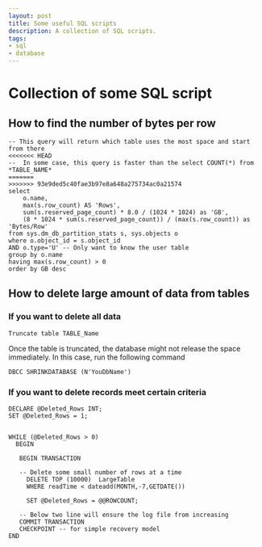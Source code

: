 ```yaml
---
layout: post
title: Some useful SQL scripts
description: A collection of SQL scripts.
tags: 
- sql
- database
---
```

# Collection of some SQL script

## How to find the number of bytes per row
``` tsql
-- This query will return which table uses the most space and start from there
<<<<<<< HEAD
--  In some case, this query is faster than the select COUNT(*) from *TABLE_NAME*
=======
>>>>>>> 93e9ded5c40fae3b97e8a648a275734ac0a21574
select 
    o.name, 
    max(s.row_count) AS 'Rows',
    sum(s.reserved_page_count) * 8.0 / (1024 * 1024) as 'GB',
    (8 * 1024 * sum(s.reserved_page_count)) / (max(s.row_count)) as 'Bytes/Row'
from sys.dm_db_partition_stats s, sys.objects o
where o.object_id = s.object_id
AND o.type='U' -- Only want to know the user table
group by o.name
having max(s.row_count) > 0
order by GB desc
```

## How to delete large amount of data from tables

### If you want to delete all data

``` tsql
Truncate table TABLE_Name
```

Once the table is truncated, the database might not release the space immediately. In this case, run the following command

``` tsql
DBCC SHRINKDATABASE (N'YouDbName')
```

### If you want to delete records meet certain criteria

``` tsql
DECLARE @Deleted_Rows INT;
SET @Deleted_Rows = 1;


WHILE (@Deleted_Rows > 0)
  BEGIN

   BEGIN TRANSACTION

   -- Delete some small number of rows at a time
     DELETE TOP (10000)  LargeTable 
     WHERE readTime < dateadd(MONTH,-7,GETDATE())

     SET @Deleted_Rows = @@ROWCOUNT;

   -- Below two line will ensure the log file from increasing
   COMMIT TRANSACTION
   CHECKPOINT -- for simple recovery model
END
```